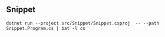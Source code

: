 ## Snippet

```
dotnet run --project src/Snippet/Snippet.csproj  -- --path Snippet.Program.cs | bat -l cs
```